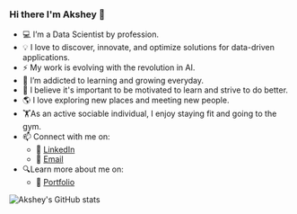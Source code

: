### Hi there I'm Akshey 👋


- 💻 I’m a Data Scientist by profession.
- 💡 I love to discover, innovate, and optimize solutions for data-driven applications.
- ⚡ My work is evolving with the revolution in AI.
- 🌱 I’m addicted to learning and growing everyday.
- 🤔 I believe it's important to be motivated to learn and strive to do better.
- 🌎 I love exploring new places and meeting new people.
- 🏋️‍As an active sociable individual, I enjoy staying fit and going to the gym.
- 📫 Connect with me on:
     - 🏢 [LinkedIn](https://www.linkedin.com/in/aksheysinghal/)
     - 📧 [Email](mailto:aksheysinghal12@gmail.com) 
- 🔍Learn more about me on:
     - 📃 [Portfolio](https://aksheysinghal.github.io/)

![Akshey's GitHub stats](https://github-readme-stats.vercel.app/api?username=dintellect&show_icons=true&theme=tokyonight&hide=contribs,prs)
